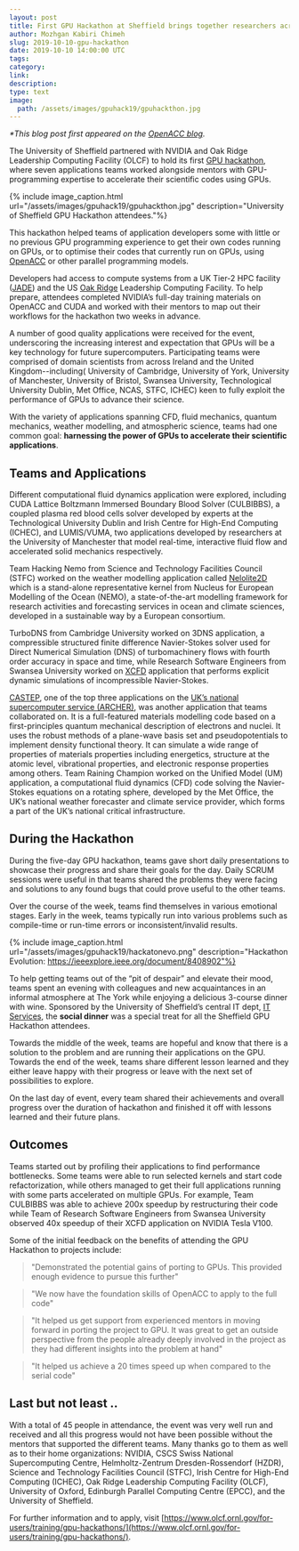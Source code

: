 ```yaml
---
layout: post
title: First GPU Hackathon at Sheffield brings together researchers across Ireland and the UK
author: Mozhgan Kabiri Chimeh
slug: 2019-10-10-gpu-hackathon
date: 2019-10-10 14:00:00 UTC
tags:
category:
link:
description:
type: text
image:
  path: /assets/images/gpuhack19/gpuhackthon.jpg
---
```


_\*This blog post first appeared on the [OpenACC blog](https://www.openacc.org/blog)._

The University of Sheffield partnered with NVIDIA and Oak Ridge Leadership Computing Facility (OLCF) to hold its first [GPU hackathon](http://gpuhack.shef.ac.uk/), where seven applications teams worked alongside mentors with GPU-programming expertise to accelerate their scientific codes using GPUs.

{% include image_caption.html url="/assets/images/gpuhack19/gpuhackthon.jpg" description="University of Sheffield GPU Hackathon attendees."%}

This hackathon helped teams of application developers some with little or no previous GPU programming experience to get their own codes running on GPUs, or to optimise their codes that currently run on GPUs, using [OpenACC](https://www.openacc.org/) or other parallel programming models.

Developers had access to compute systems from a UK Tier-2 HPC facility ([JADE](https://www.jade.ac.uk/)) and the US [Oak Ridge](https://www.olcf.ornl.gov/olcf-resources/compute-systems/summit/) Leadership Computing Facility. To help prepare, attendees completed NVIDIA’s full-day training materials on OpenACC and CUDA and worked with their mentors to map out their workflows for the hackathon two weeks in advance.

A number of good quality applications were received for the event, underscoring the increasing interest and expectation that GPUs will be a key technology for future supercomputers. Participating teams were comprised of domain scientists from across Ireland and the United Kingdom--including( University of Cambridge, University of York, University of Manchester, University of Bristol, Swansea University, Technological University Dublin, Met Office, NCAS, STFC, ICHEC) keen to fully exploit the performance of GPUs to advance their science.

With the variety of applications spanning CFD, fluid mechanics, quantum mechanics, weather modelling, and atmospheric science, teams had one common goal: **harnessing the power of GPUs to accelerate their scientific applications**.

## Teams and Applications

Different computational fluid dynamics application were explored, including CUDA Lattice Boltzmann Immersed Boundary Blood Solver (CULBIBBS), a coupled plasma red blood cells solver developed by experts at the Technological University Dublin and Irish Centre for High-End Computing (ICHEC), and LUMIS/VUMA, two applications developed by researchers at the University of Manchester that model real-time, interactive fluid flow and accelerated solid mechanics respectively.

Team Hacking Nemo from Science and Technology Facilities Council (STFC) worked on the weather modelling application called [Nelolite2D](https://github.com/team-hacking-nemo/nemolite2d-cuda) which is a stand-alone representative kernel from Nucleus for European Modelling of the Ocean (NEMO), a state-of-the-art modelling framework for research activities and forecasting services in ocean and climate sciences, developed in a sustainable way by a European consortium.

TurboDNS from Cambridge University worked on 3DNS application, a compressible structured finite difference Navier-Stokes solver used for Direct Numerical Simulation (DNS) of turbomachinery flows with fourth order accuracy in space and time, while Research Software Engineers from Swansea University worked on [XCFD](https://github.com/mmesiti/XCFD) application that performs explicit dynamic simulations of incompressible Navier-Stokes.

[CASTEP](http://www.castep.org/), one of the top three applications on the [UK’s national supercomputer service (ARCHER)](https://www.archer.ac.uk/), was another application that teams collaborated on. It is a full-featured materials modelling code based on a first-principles quantum mechanical description of electrons and nuclei. It uses the robust methods of a plane-wave basis set and pseudopotentials to implement density functional theory. It can simulate a wide range of properties of materials properties including energetics, structure at the atomic level, vibrational properties, and electronic response properties among others.
Team Raining Champion worked on the Unified Model (UM) application, a computational fluid dynamics (CFD) code solving the Navier-Stokes equations on a rotating sphere, developed by the Met Office, the UK’s national weather forecaster and climate service provider, which forms a part of the UK’s national critical infrastructure.

## During the Hackathon

During the five-day GPU hackathon, teams gave short daily presentations to showcase their progress and share their goals for the day. Daily SCRUM sessions were useful in that teams shared the problems they were facing and solutions to any found bugs that could prove useful to the other teams.

Over the course of the week, teams find themselves in various emotional stages. Early in the week, teams typically run into various problems such as compile-time or run-time errors or inconsistent/invalid results.

{% include image_caption.html url="/assets/images/gpuhack19/hackatonevo.png" description="Hackathon Evolution: https://ieeexplore.ieee.org/document/8408902"%}

To help getting teams out of the “pit of despair” and elevate their mood, teams spent an evening with colleagues and new acquaintances in an informal atmosphere at The York while enjoying a delicious 3-course dinner with wine. Sponsored by the University of Sheffield’s central IT dept, [IT Services](https://www.sheffield.ac.uk/it-services), the **social dinner** was a special treat for all the Sheffield GPU Hackathon attendees.

Towards the middle of the week, teams are hopeful and know that there is a solution to the problem and are running their applications on the GPU. Towards the end of the week, teams share different lesson learned and they either leave happy with their progress or leave with the next set of possibilities to explore.

On the last day of event, every team shared their achievements and overall progress over the duration of hackathon and finished it off with lessons learned and their future plans.

## Outcomes

Teams started out by profiling their applications to find performance bottlenecks. Some teams were able to run selected kernels and start code refactorization, while others managed to get their full applications running with some parts accelerated on multiple GPUs.
For example, Team CULBIBBS was able to achieve 200x speedup by restructuring their code while Team of Research Software Engineers from Swansea University observed 40x speedup of their XCFD application on NVIDIA Tesla V100.

Some of the initial feedback on the benefits of attending the GPU Hackathon to projects include:

> "Demonstrated the potential gains of porting to GPUs. This provided enough evidence to pursue this further"

> "We now have the foundation skills of OpenACC to apply to the full code"

> "It helped us get support from experienced mentors in moving forward in porting the project to GPU. It was great to get an outside perspective from the people already deeply involved in the project as they had different insights into the problem at hand"

> "It helped us achieve a 20 times speed up when compared to the serial code"

## Last but not least ..

With a total of 45 people in attendance, the event was very well run and received and all this progress would not have been possible without the mentors that supported the different teams. Many thanks go to them as well as to their home organizations: NVIDIA, CSCS Swiss National Supercomputing Centre, Helmholtz-Zentrum Dresden-Rossendorf (HZDR), Science and Technology Facilities Council (STFC), Irish Centre for High-End Computing (ICHEC), Oak Ridge Leadership Computing Facility (OLCF), University of Oxford, Edinburgh Parallel Computing Centre (EPCC), and the University of Sheffield.

For further information and to apply, visit [https://www.olcf.ornl.gov/for-users/training/gpu-hackathons/](https://www.olcf.ornl.gov/for-users/training/gpu-hackathons/).
